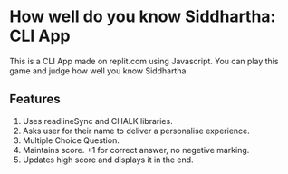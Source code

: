 # How well do you know Siddhartha: CLI App
This is a CLI App made on replit.com using Javascript. You can play this game and judge how well you know Siddhartha. 
## Features
1. Uses readlineSync and CHALK libraries.
1. Asks user for their name to deliver a personalise experience.
1. Multiple Choice Question.
1. Maintains score. +1 for correct answer, no negetive marking.
1. Updates high score and displays it in the end.




